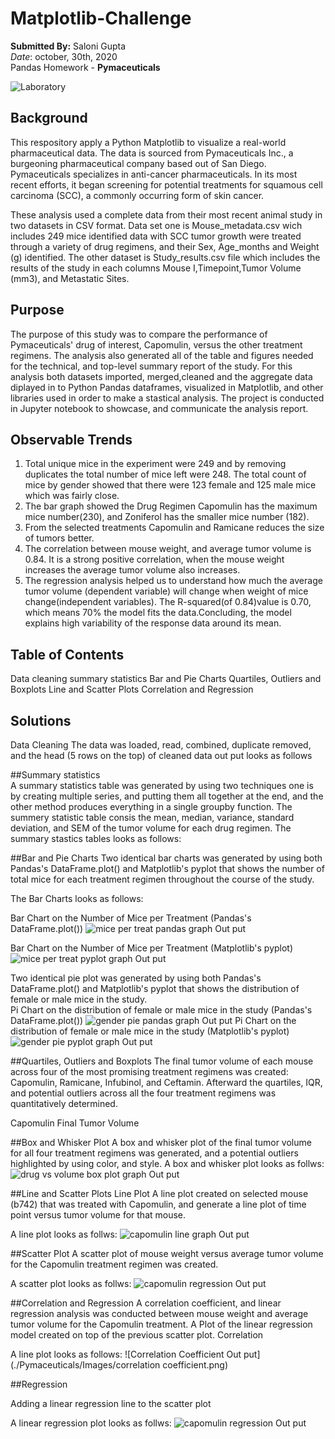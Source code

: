 # Matplotlib-Challenge
**Submitted By:** Saloni Gupta\
_Date_: october, 30th, 2020\
Pandas Homework - **Pymaceuticals** <br/>

![Laboratory](./Pymaceuticals/Images/Laboratory.jpg)
## Background <br/>
This respository apply a Python Matplotlib to visualize a real-world pharmaceutical data. The data is sourced from Pymaceuticals Inc., a burgeoning pharmaceutical company based out of San Diego. Pymaceuticals specializes in anti-cancer pharmaceuticals. In its most recent efforts, it began screening for potential treatments for squamous cell carcinoma (SCC), a commonly occurring form of skin cancer.

These analysis used a complete data from their most recent animal study in two datasets in CSV format. Data set one is Mouse_metadata.csv wich includes 249 mice identified data with SCC tumor growth were treated through a variety of drug regimens, and their Sex, Age_months and Weight (g) identified. The other dataset is Study_results.csv file which includes the results of the study in each columns Mouse I,Timepoint,Tumor Volume (mm3), and Metastatic Sites.

## Purpose <br/>
The purpose of this study was to compare the performance of Pymaceuticals' drug of interest, Capomulin, versus the other treatment regimens. The analysis also generated all of the table and figures needed for the technical, and top-level summary report of the study. For this analysis both datasets imported, merged,cleaned and the aggregate data diplayed in to Python Pandas dataframes, visualized in Matplotlib, and other libraries used in order to make a stastical analysis. The project is conducted in Jupyter notebook to showcase, and communicate the analysis report.

## Observable Trends <br/>
1. Total unique mice in the experiment were 249 and by removing duplicates the total number of mice left were 248. The total count of mice by gender showed that there were 123 female and 125 male mice which was fairly close. <br/>
2. The bar graph showed the Drug Regimen Capomulin has the maximum mice number(230), and Zoniferol has the smaller mice number (182). <br/>
3. From the selected treatments Capomulin and Ramicane reduces the size of tumors better. <br/>
4. The correlation between mouse weight, and average tumor volume is 0.84. It is a strong positive correlation, when the mouse weight increases the average tumor volume also increases. <br/>
5. The regression analysis helped us to understand how much the average tumor volume (dependent variable) will change when weight of mice change(independent variables). The R-squared(of 0.84)value is 0.70, which means 70% the model fits the data.Concluding, the model explains high variability of the response data around its mean.

## Table of Contents </br>
Data cleaning
summary statistics
Bar and Pie Charts
Quartiles, Outliers and Boxplots
Line and Scatter Plots
Correlation and Regression

## Solutions </br>
Data Cleaning
The data was loaded, read, combined, duplicate removed, and the head (5 rows on the top) of cleaned data out put looks as follows

##Summary statistics </br>
A summary statistics table was generated by using two techniques one is by creating multiple series, and putting them all together at the end, and the other method produces everything in a single groupby function. The summery statistic table consis the mean, median, variance, standard deviation, and SEM of the tumor volume for each drug regimen. The summary stastics tables looks as follows:

##Bar and Pie Charts
Two identical bar charts was generated by using both Pandas's DataFrame.plot() and Matplotlib's pyplot that shows the number of total mice for each treatment regimen throughout the course of the study.

The Bar Charts looks as follows:

Bar Chart on the Number of Mice per Treatment (Pandas's DataFrame.plot())
![mice per treat pandas graph Out put](./Pymaceuticals/Images/pandas_mice_per_treat.png)

Bar Chart on the Number of Mice per Treatment (Matplotlib's pyplot)
![mice per treat pyplot graph Out put](./Pymaceuticals/Images/pyplot_mice_per_treat.png)

Two identical pie plot was generated by using both Pandas's DataFrame.plot() and Matplotlib's pyplot that shows the distribution of female or male mice in the study.</br>
Pi Chart on the distribution of female or male mice in the study (Pandas's DataFrame.plot())
![gender pie pandas graph Out put](Images/pandas_gender_piegraph.png)
Pi Chart on the distribution of female or male mice in the study (Matplotlib's pyplot)
![gender pie pyplot graph Out put](./Pymaceuticals/Images/pyplot_gender_piegraph.png)

##Quartiles, Outliers and Boxplots
The final tumor volume of each mouse across four of the most promising treatment regimens was created: Capomulin, Ramicane, Infubinol, and Ceftamin. Afterward the quartiles, IQR, and potential outliers across all the four treatment regimens was quantitatively determined.

Capomulin Final Tumor Volume

##Box and Whisker Plot
A box and whisker plot of the final tumor volume for all four treatment regimens was generated, and a potential outliers highlighted by using color, and style.
A box and whisker plot looks as follws:
![drug vs volume box plot graph Out put](./Pymaceuticals/Images/drug_vs_volume_box_plot.png)

##Line and Scatter Plots
Line Plot
A line plot created on selected mouse (b742) that was treated with Capomulin, and generate a line plot of time point versus tumor volume for that mouse.

A line plot looks as follws:
![capomulin line graph Out put](./Pymaceuticals/Images/capomulin_line_graph.png)

##Scatter Plot
A scatter plot of mouse weight versus average tumor volume for the Capomulin treatment regimen was created.

A scatter plot looks as follws:
![capomulin regression Out put](./Pymaceuticals/Images/capomulin_scatterplot.png)

##Correlation and Regression
A correlation coefficient, and linear regression analysis was conducted between mouse weight and average tumor volume for the Capomulin treatment. A Plot of the linear regression model created on top of the previous scatter plot.
Correlation

A line plot looks as follows: 
![Correlation Coefficient Out put](./Pymaceuticals/Images/correlation coefficient.png)

##Regression

Adding a linear regression line to the scatter plot

A linear regression plot looks as follws:
![capomulin regression Out put](./Pymaceuticals/Images/capomulin_regression_plot.png)
